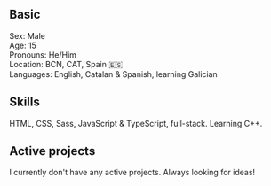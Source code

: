## Basic
Sex: Male  
Age: 15  
Pronouns: He/Him  
Location: BCN, CAT, Spain 🇪🇸  
Languages: English, Catalan & Spanish, learning Galician

## Skills
HTML, CSS, Sass, JavaScript & TypeScript, full-stack. Learning C++.

## Active projects
I currently don't have any active projects. Always looking for ideas!
